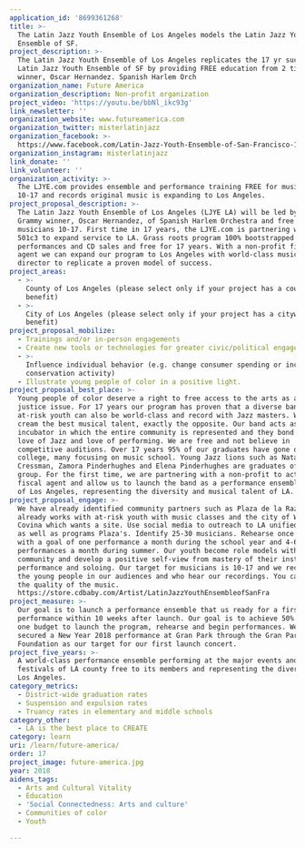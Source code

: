 ```yaml
---
application_id: '8699361268'
title: >-
  The Latin Jazz Youth Ensemble of Los Angeles models the Latin Jazz Youth
  Ensemble of SF.
project_description: >-
  The Latin Jazz Youth Ensemble of Los Angeles replicates the 17 yr success of
  Latin Jazz Youth Ensemble of SF by providing FREE education from 2 time Grammy
  winner, Oscar Hernandez. Spanish Harlem Orch
organization_name: Future America
organization_description: Non-profit organization
project_video: 'https://youtu.be/bbNl_ikc93g'
link_newsletter: ''
organization_website: www.futureamerica.com
organization_twitter: misterlatinjazz
organization_facebook: >-
  https://www.facebook.com/Latin-Jazz-Youth-Ensemble-of-San-Francisco-177741569491/
organization_instagram: misterlatinjazz
link_donate: ''
link_volunteer: ''
organization_activity: >-
  The LJYE.com provides ensemble and performance training FREE for musicians
  10-17 and records original music is expanding to Los Angeles.
project_proposal_description: >-
  The Latin Jazz Youth Ensemble of Los Angeles (LJYE LA) will be led by 2 time
  Grammy winner, Oscar Hernandez, of Spanish Harlem Orchestra and free for
  musicians 10-17. First time in 17 years, the LJYE.com is partnering with a
  501c3 to expand service to LA. Grass roots program 100% bootstrapped by
  performances and CD sales and free for 17 years. With a non-profit fiscal
  agent we can expand our program to Los Angeles with world-class musical
  director to replicate a proven model of success.
project_areas:
  - >-
    County of Los Angeles (please select only if your project has a countywide
    benefit)
  - >-
    City of Los Angeles (please select only if your project has a citywide
    benefit)
project_proposal_mobilize:
  - Trainings and/or in-person engagements
  - Create new tools or technologies for greater civic/political engagement
  - >-
    Influence individual behavior (e.g. change consumer spending or increase
    conservation activity)
  - Illustrate young people of color in a positive light.
project_proposal_best_place: >-
  Young people of color deserve a right to free access to the arts as a social
  justice issue. For 17 years our program has proven that a diverse band with
  at-risk youth can also be world-class and record with Jazz masters. We do not
  cream the best musical talent, exactly the opposite. Our band acts as a social
  incubator in which the entire community is represented and they bond over the
  love of Jazz and love of performing. We are free and not believe in
  competitive auditions. Over 17 years 95% of our graduates have gone on to
  college, many focusing on music school. Young Jazz lions such as Natalie
  Cressman, Zamora Pinderhughes and Elena Pinderhughes are graduates of our
  group. For the first time, we are partnering with a non-profit to act as
  fiscal agent and allow us to launch the band as a performance ensemble for all
  of Los Angeles, representing the diversity and musical talent of LA.
project_proposal_engage: >-
  We have already identified community partners such as Plaza de la Raza which
  already works with at-risk youth with music classes and the city of West
  Covina which wants a site. Use social media to outreach to LA unified students
  as well as programs Plaza's. Identify 25-30 musicians. Rehearse once a week
  with a goal of one performance a month during the school year and 4-6
  performances a month during summer. Our youth become role models within the
  community and develop a positive self-view from mastery of their instrument,
  performance and soloing. Our target for musicians is 10-17 and we recruit from
  the young people in our audiences and who hear our recordings. You can't fake
  the quality of the music.
  https://store.cdbaby.com/Artist/LatinJazzYouthEnsembleofSanFra
project_measure: >-
  Our goal is to launch a performance ensemble that us ready for a first
  performance within 10 weeks after launch. Our goal is to achieve 50% of year
  one budget to launch the program, rehearse and begin performances. We have
  secured a New Year 2018 performance at Gran Park through the Gran Park
  Foundation as our target for our first launch concert.
project_five_years: >-
  A world-class performance ensemble performing at the major events and
  festivals of LA county free to its members and representing the diversity of
  Los Angeles.
category_metrics:
  - District-wide graduation rates
  - Suspension and expulsion rates
  - Truancy rates in elementary and middle schools
category_other:
  - LA is the best place to CREATE
category: learn
uri: /learn/future-america/
order: 17
project_image: future-america.jpg
year: 2018
aidens_tags:
  - Arts and Cultural Vitality
  - Education
  - 'Social Connectedness: Arts and culture'
  - Communities of color
  - Youth

---
```

